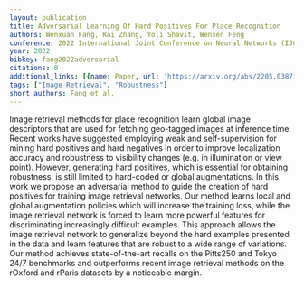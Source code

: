 ```yaml
---
layout: publication
title: Adversarial Learning Of Hard Positives For Place Recognition
authors: Wenxuan Fang, Kai Zhang, Yoli Shavit, Wensen Feng
conference: 2022 International Joint Conference on Neural Networks (IJCNN)
year: 2022
bibkey: fang2022adversarial
citations: 0
additional_links: [{name: Paper, url: 'https://arxiv.org/abs/2205.03871'}]
tags: ["Image Retrieval", "Robustness"]
short_authors: Fang et al.
---
```

Image retrieval methods for place recognition learn global image descriptors
that are used for fetching geo-tagged images at inference time. Recent works
have suggested employing weak and self-supervision for mining hard positives
and hard negatives in order to improve localization accuracy and robustness to
visibility changes (e.g. in illumination or view point). However, generating
hard positives, which is essential for obtaining robustness, is still limited
to hard-coded or global augmentations. In this work we propose an adversarial
method to guide the creation of hard positives for training image retrieval
networks. Our method learns local and global augmentation policies which will
increase the training loss, while the image retrieval network is forced to
learn more powerful features for discriminating increasingly difficult
examples. This approach allows the image retrieval network to generalize beyond
the hard examples presented in the data and learn features that are robust to a
wide range of variations. Our method achieves state-of-the-art recalls on the
Pitts250 and Tokyo 24/7 benchmarks and outperforms recent image retrieval
methods on the rOxford and rParis datasets by a noticeable margin.